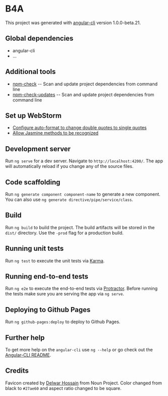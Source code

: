 # B4A

This project was generated with [angular-cli](https://github.com/angular/angular-cli) version 1.0.0-beta.21.

## Global dependencies
- angular-cli
- ...

## Additional tools
- [npm-check](https://github.com/dylang/npm-check) -- Scan and update project dependencies from command line
- [npm-check-updates](https://github.com/tjunnone/npm-check-updates) -- Scan and update project dependencies from command line

## Set up WebStorm
- [Configure auto-format to change double quotes to single quotes](http://stackoverflow.com/a/38480501/1747491)
- [Allow Jasmine methods to be recognized](http://stackoverflow.com/a/39585549/1747491)

## Development server
Run `ng serve` for a dev server. Navigate to `http://localhost:4200/`. The app will automatically reload if you change any of the source files.

## Code scaffolding

Run `ng generate component component-name` to generate a new component. You can also use `ng generate directive/pipe/service/class`.

## Build

Run `ng build` to build the project. The build artifacts will be stored in the `dist/` directory. Use the `-prod` flag for a production build.

## Running unit tests

Run `ng test` to execute the unit tests via [Karma](https://karma-runner.github.io).

## Running end-to-end tests

Run `ng e2e` to execute the end-to-end tests via [Protractor](http://www.protractortest.org/). 
Before running the tests make sure you are serving the app via `ng serve`.

## Deploying to Github Pages

Run `ng github-pages:deploy` to deploy to Github Pages.

## Further help

To get more help on the `angular-cli` use `ng --help` or go check out the [Angular-CLI README](https://github.com/angular/angular-cli/blob/master/README.md).

## Credits

Favicon created by [Delwar Hossain](https://thenounproject.com/delwar/) from Noun Project. Color changed from black to `#27ae60` and aspect ratio changed to be square.
